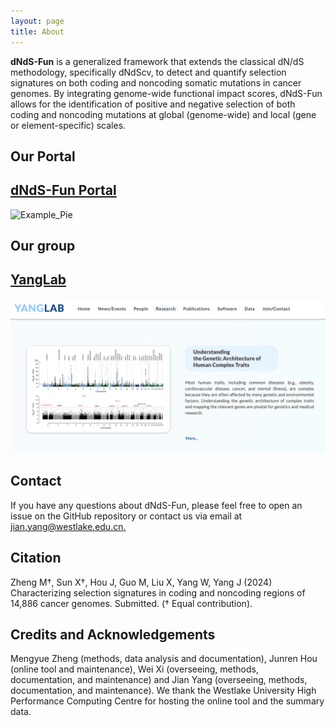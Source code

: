 ```yaml
---
layout: page
title: About
---
```


**dNdS-Fun** is a generalized framework that extends the classical dN/dS methodology, specifically dNdScv, to detect and quantify selection signatures on both coding and noncoding somatic mutations in cancer genomes. By integrating genome-wide functional impact scores, dNdS-Fun allows for the identification of positive and negative selection of both coding and noncoding mutations at global (genome-wide) and local (gene or element-specific) scales.


Our Portal
-------------------
## [dNdS-Fun Portal](https://yanglab.westlake.edu.cn/)
![Example_Pie](Portal.png)




Our group
-------------------
## [YangLab](https://yanglab.westlake.edu.cn/)
![Example_Pie](YangLab.png)




Contact
-------------------
If you have any questions about dNdS-Fun, please feel free to open an issue on the GitHub repository or contact us via email at [jian.yang@westlake.edu.cn.](mailto:jian.yang@westlake.edu.cn)




Citation
-------------------
Zheng M†, Sun X†, Hou J, Guo M, Liu X, Yang W, Yang J (2024) Characterizing selection signatures in coding and noncoding regions of 14,886 cancer genomes. Submitted. († Equal contribution).



Credits and Acknowledgements
-------------------
Mengyue Zheng (methods, data analysis and documentation), Junren Hou (online tool and maintenance), Wei Xi (overseeing, methods, documentation, and maintenance) and Jian Yang (overseeing, methods, documentation, and maintenance). We thank the Westlake University High Performance Computing Centre for hosting the online tool and the summary data.

